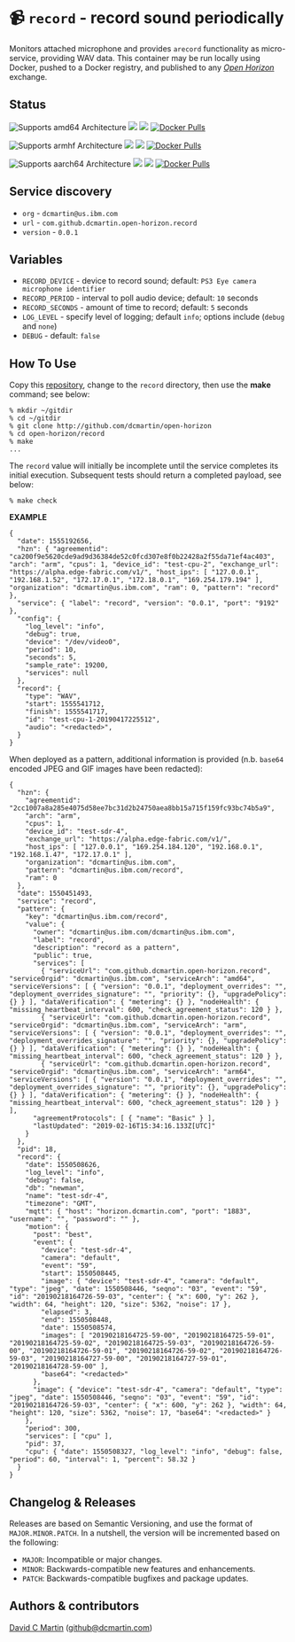 # &#128249; `record` - record sound periodically

Monitors attached microphone and provides `arecord` functionality as micro-service, providing WAV data.  This container may be run locally using Docker, pushed to a Docker registry, and published to any [_Open Horizon_][open-horizon] exchange.

## Status

![Supports amd64 Architecture][amd64-shield]
[![](https://images.microbadger.com/badges/image/dcmartin/amd64_com.github.dcmartin.open-horizon.record.svg)](https://microbadger.com/images/dcmartin/amd64_com.github.dcmartin.open-horizon.record "Get your own image badge on microbadger.com")
[![](https://images.microbadger.com/badges/version/dcmartin/amd64_com.github.dcmartin.open-horizon.record.svg)](https://microbadger.com/images/dcmartin/amd64_com.github.dcmartin.open-horizon.record "Get your own version badge on microbadger.com")
[![Docker Pulls][pulls-amd64]][docker-amd64]

[docker-amd64]: https://hub.docker.com/r/dcmartin/amd64_com.github.dcmartin.open-horizon.record
[pulls-amd64]: https://img.shields.io/docker/pulls/dcmartin/amd64_com.github.dcmartin.open-horizon.record.svg

![Supports armhf Architecture][arm-shield]
[![](https://images.microbadger.com/badges/image/dcmartin/arm_com.github.dcmartin.open-horizon.record.svg)](https://microbadger.com/images/dcmartin/arm_com.github.dcmartin.open-horizon.record "Get your own image badge on microbadger.com")
[![](https://images.microbadger.com/badges/version/dcmartin/arm_com.github.dcmartin.open-horizon.record.svg)](https://microbadger.com/images/dcmartin/arm_com.github.dcmartin.open-horizon.record "Get your own version badge on microbadger.com")
[![Docker Pulls][pulls-arm]][docker-arm]

[docker-arm]: https://hub.docker.com/r/dcmartin/arm_com.github.dcmartin.open-horizon.record
[pulls-arm]: https://img.shields.io/docker/pulls/dcmartin/arm_com.github.dcmartin.open-horizon.record.svg

![Supports aarch64 Architecture][arm64-shield]
[![](https://images.microbadger.com/badges/image/dcmartin/arm64_com.github.dcmartin.open-horizon.record.svg)](https://microbadger.com/images/dcmartin/arm64_com.github.dcmartin.open-horizon.record "Get your own image badge on microbadger.com")
[![](https://images.microbadger.com/badges/version/dcmartin/arm64_com.github.dcmartin.open-horizon.record.svg)](https://microbadger.com/images/dcmartin/arm64_com.github.dcmartin.open-horizon.record "Get your own version badge on microbadger.com")
[![Docker Pulls][pulls-arm64]][docker-arm64]

[docker-arm64]: https://hub.docker.com/r/dcmartin/arm64_com.github.dcmartin.open-horizon.record
[pulls-arm64]: https://img.shields.io/docker/pulls/dcmartin/arm64_com.github.dcmartin.open-horizon.record.svg

[arm64-shield]: https://img.shields.io/badge/aarch64-yes-green.svg
[amd64-shield]: https://img.shields.io/badge/amd64-yes-green.svg
[arm-shield]: https://img.shields.io/badge/armhf-yes-green.svg

## Service discovery
+ `org` - `dcmartin@us.ibm.com`
+ `url` - `com.github.dcmartin.open-horizon.record`
+ `version` - `0.0.1`

## Variables
+ `RECORD_DEVICE` - device to record sound; default: `PS3 Eye camera microphone identifier`
+ `RECORD_PERIOD` - interval to poll audio device; default: `10` seconds
+ `RECORD_SECONDS` - amount of time to record; default: `5` seconds
+ `LOG_LEVEL` - specify level of logging; default `info`; options include (`debug` and `none`)
+ `DEBUG` - default: `false`

## How To Use
Copy this [repository][repository], change to the `record` directory, then use the **make** command; see below:

```
% mkdir ~/gitdir
% cd ~/gitdir
% git clone http://github.com/dcmartin/open-horizon
% cd open-horizon/record
% make
...
```

The `record` value will initially be incomplete until the service completes its initial execution.  Subsequent tests should return a completed payload, see below:

```
% make check
```

**EXAMPLE**

```
{   
  "date": 1555192656,
  "hzn": { "agreementid": "ca200f9e5620cde9ad9d36384de52c0fcd307e8f0b22428a2f55da71ef4ac403", "arch": "arm", "cpus": 1, "device_id": "test-cpu-2", "exchange_url": "https://alpha.edge-fabric.com/v1/", "host_ips": [ "127.0.0.1", "192.168.1.52", "172.17.0.1", "172.18.0.1", "169.254.179.194" ], "organization": "dcmartin@us.ibm.com", "ram": 0, "pattern": "record" },
  "service": { "label": "record", "version": "0.0.1", "port": "9192" },
  "config": {
    "log_level": "info",
    "debug": true,
    "device": "/dev/video0",
    "period": 10,
    "seconds": 5,
    "sample_rate": 19200,
    "services": null
  },  
  "record": {
    "type": "WAV",
    "start": 1555541712,
    "finish": 1555541717,
    "id": "test-cpu-1-20190417225512",
    "audio": "<redacted>",
  }
}
```

When deployed as a pattern, additional information is provided (n.b. `base64` encoded JPEG and GIF images have been redacted):

```
{
  "hzn": {
    "agreementid": "2cc1007a8a285e4075d58ee7bc31d2b24750aea8bb15a715f159fc93bc74b5a9",
    "arch": "arm",
    "cpus": 1,
    "device_id": "test-sdr-4",
    "exchange_url": "https://alpha.edge-fabric.com/v1/",
    "host_ips": [ "127.0.0.1", "169.254.184.120", "192.168.0.1", "192.168.1.47", "172.17.0.1" ],
    "organization": "dcmartin@us.ibm.com",
    "pattern": "dcmartin@us.ibm.com/record",
    "ram": 0
  },
  "date": 1550451493,
  "service": "record",
  "pattern": {
    "key": "dcmartin@us.ibm.com/record",
    "value": {
      "owner": "dcmartin@us.ibm.com/dcmartin@us.ibm.com",
      "label": "record",
      "description": "record as a pattern",
      "public": true,
      "services": [
        { "serviceUrl": "com.github.dcmartin.open-horizon.record", "serviceOrgid": "dcmartin@us.ibm.com", "serviceArch": "amd64", "serviceVersions": [ { "version": "0.0.1", "deployment_overrides": "", "deployment_overrides_signature": "", "priority": {}, "upgradePolicy": {} } ], "dataVerification": { "metering": {} }, "nodeHealth": { "missing_heartbeat_interval": 600, "check_agreement_status": 120 } },
        { "serviceUrl": "com.github.dcmartin.open-horizon.record", "serviceOrgid": "dcmartin@us.ibm.com", "serviceArch": "arm", "serviceVersions": [ { "version": "0.0.1", "deployment_overrides": "", "deployment_overrides_signature": "", "priority": {}, "upgradePolicy": {} } ], "dataVerification": { "metering": {} }, "nodeHealth": { "missing_heartbeat_interval": 600, "check_agreement_status": 120 } },
        { "serviceUrl": "com.github.dcmartin.open-horizon.record", "serviceOrgid": "dcmartin@us.ibm.com", "serviceArch": "arm64", "serviceVersions": [ { "version": "0.0.1", "deployment_overrides": "", "deployment_overrides_signature": "", "priority": {}, "upgradePolicy": {} } ], "dataVerification": { "metering": {} }, "nodeHealth": { "missing_heartbeat_interval": 600, "check_agreement_status": 120 } } ],
      "agreementProtocols": [ { "name": "Basic" } ],
      "lastUpdated": "2019-02-16T15:34:16.133Z[UTC]"
    }
  },
  "pid": 18,
  "record": {
    "date": 1550508626,
    "log_level": "info",
    "debug": false,
    "db": "newman",
    "name": "test-sdr-4",
    "timezone": "GMT",
    "mqtt": { "host": "horizon.dcmartin.com", "port": "1883", "username": "", "password": "" },
    "motion": {
      "post": "best",
      "event": {
        "device": "test-sdr-4",
        "camera": "default",
        "event": "59",
        "start": 1550508445,
        "image": { "device": "test-sdr-4", "camera": "default", "type": "jpeg", "date": 1550508446, "seqno": "03", "event": "59", "id": "20190218164726-59-03", "center": { "x": 600, "y": 262 }, "width": 64, "height": 120, "size": 5362, "noise": 17 },
        "elapsed": 3,
        "end": 1550508448,
        "date": 1550508574,
        "images": [ "20190218164725-59-00", "20190218164725-59-01", "20190218164725-59-02", "20190218164725-59-03", "20190218164726-59-00", "20190218164726-59-01", "20190218164726-59-02", "20190218164726-59-03", "20190218164727-59-00", "20190218164727-59-01", "20190218164728-59-00" ],
        "base64": "<redacted>"
      },
      "image": { "device": "test-sdr-4", "camera": "default", "type": "jpeg", "date": 1550508446, "seqno": "03", "event": "59", "id": "20190218164726-59-03", "center": { "x": 600, "y": 262 }, "width": 64, "height": 120, "size": 5362, "noise": 17, "base64": "<redacted>" }
    },
    "period": 300,
    "services": [ "cpu" ],
    "pid": 37,
    "cpu": { "date": 1550508327, "log_level": "info", "debug": false, "period": 60, "interval": 1, "percent": 58.32 }
  }
}
```

## Changelog & Releases

Releases are based on Semantic Versioning, and use the format
of ``MAJOR.MINOR.PATCH``. In a nutshell, the version will be incremented
based on the following:

- ``MAJOR``: Incompatible or major changes.
- ``MINOR``: Backwards-compatible new features and enhancements.
- ``PATCH``: Backwards-compatible bugfixes and package updates.

## Authors & contributors

[David C Martin][dcmartin] (github@dcmartin.com)

[userinput]: https://github.com/dcmartin/open-horizon/blob/master/record/userinput.json
[service-json]: https://github.com/dcmartin/open-horizon/blob/master/record/service.json
[build-json]: https://github.com/dcmartin/open-horizon/blob/master/record/build.json
[dockerfile]: https://github.com/dcmartin/open-horizon/blob/master/record/Dockerfile


[dcmartin]: https://github.com/dcmartin
[edge-fabric]: https://console.test.cloud.ibm.com/docs/services/edge-fabric/getting-started.html
[edge-install]: https://console.test.cloud.ibm.com/docs/services/edge-fabric/adding-devices.html
[edge-slack]: https://ibm-appsci.slack.com/messages/edge-fabric-users/
[ibm-apikeys]: https://console.bluemix.net/iam/#/apikeys
[ibm-registration]: https://console.bluemix.net/registration/
[issue]: https://github.com/dcmartin/open-horizon/issues
[macos-install]: http://pkg.bluehorizon.network/macos
[open-horizon]: http://github.com/open-horizon/
[repository]: https://github.com/dcmartin/open-horizon
[setup]: https://github.com/dcmartin/open-horizon/blob/master/setup/README.md

